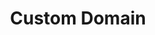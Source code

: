 ---
title: "Custom Domain"
weight: -70
description: |
  By default, a Platform.sh app is available at its Platform.sh domain. The following resources will help you take your application live in domain that you wish.
---